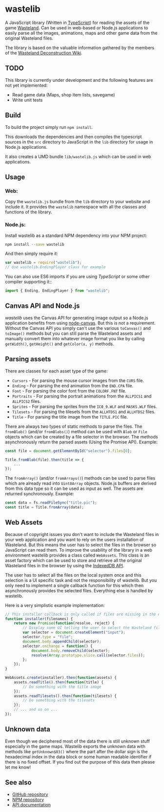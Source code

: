 wastelib
========

A JavaScript library (Written in [TypeScript]) for reading the assets of the game [Wasteland]. Can be used in web-based
or Node.js applications to easily parse all the images, animations, maps and other game data from the original
Wasteland files.

The library is based on the valuable information gathered by the members of the
[Wasteland Deconstruction Wiki].


TODO
----

This library is currently under development and the following features are not yet implemented:

* Read game data (Maps, shop item lists, savegame)
* Write unit tests


Build
-----

To build the project simply run `npm install`.

This downloads the dependencies and then compiles the typescript sources in the `src` directory to JavaScript in the `lib` directory for usage in Node.js applications.

It also creates a UMD bundle `lib/wastelib.js` which can be used in web applications.


Usage
-----

### Web:

Copy the `wastelib.js` bundle from the `lib` directory to your website and include it. It provides the `wastelib`
namespace with all the classes and functions of the library.

### Node.js:

Install wastelib as a standard NPM dependency into your NPM project:

```sh
npm install --save wastelib
```

And then simply require it:

```javascript
var wastelib = require("wastelib");
// Use wastelib.EndingPlayer class for example
```

You can also use ES6 imports if you are using *TypeScript* or some other compiler supporting it::

```javascript
import { Ending, EndingPlayer } from "wastelib";
```


Canvas API and Node.js
----------------------

*wastelib* uses the Canvas API for generating image output so a Node.js application benefits from using [node-canvas].
But this is not a requirement. Without the Canvas API you simply can't use the various `toCanvas()` and `toImage()`
methods but you can still parse the Wasteland assets and manually convert them into whatever image format you like by
calling `getWidth()`, `getHeight()` and `getColor(x, y)` methods.


Parsing assets
--------------

There are classes for each asset type of the game:

* `Cursors` - For parsing the mouse cursor images from the `CURS` file.
* `Ending` - For parsing the end animation from the `END.CPA` file.
* `Font` - For parsing the color font from the `COLORF.FNT` file.
* `Portraits` - For parsing the portrait animations from the `ALLPICS1` and `ALLPICS2` files.
* `Sprites` - For parsing the sprites from the `IC0_9.WLF` and `MASKS.WLF` files.
* `Tilesets` - For parsing the tilesets from the `ALLHTDS1` and `ALLHTDS2` files.
* `Title` - For parsing the title image from the `TITLE.PIC` file.

There are always two types of static methods to parse the files. The `fromBlob()` (and/or `fromBlobs()`) method
can be used with `Blob` or `File` objects which can be created by a file selector in the browser. The methods
asynchronously return the parsed assets (Using the Promise API). Example:

```javascript
const file = document.getElementById("selector").files[0];

Title.fromBlob(file).then(title => {
    ...
});
```

The `fromArray()` (and/or `fromArrays()`) methods can be used to parse files which are already read into
`Uint8Array` objects. Node.js buffers are derived from this data type so it can be used as input as well. The assets
are returned synchronously. Example:

```javascript
const data = fs.readFileSync("title.pic");
const title = Title.fromArray(data);
```


Web Assets
----------

Because of copyright issues you don't want to include the Wasteland files in your web application and you want to rely
on the users installation of Wasteland. But this means the user has to select the files in the browser so JavaScript
can read them. To improve the usability of the library in a web environment wastelib provides a class called
`WebAssets`. This class is an asset factory which can be used to store and retrieve all the original Wasteland files in
the browser by using the [IndexedDB API].

The user has to select all the files on the local system once and this selection is a UI specific task and not the
responsibility of wastelib. But you only need to implement a single callback function for this which then
asynchronously provides the selected files. Everything else is handled by wastelib.

Here is a very simplistic example implementation:

```javascript
// This installer callback is only called if files are missing in the database
function installer(filenames) {
    return new Promise(function(resolve, reject) {
        // Display some UI telling the user to select the Wasteland files with the provided file input element
        var selector = document.createElement("input");
        selector.type = "file";
        document.body.appendChild(selector);
        selector.onchange = function() {
            document.body.removeChild(selector);
            resolve(Array.prototype.slice.call(selector.files));
        };
    });
}

WebAssets.create(installer).then(function(assets) {
    assets.readTitle().then(function(title) {
        // Do something with the title image
    });
    assets.readTilesets().then(function(tilesets) {
        // Do something with the tilesets
    });
    // ... and so on ...
});
```


Unknown data
------------

Even though we deciphered most of the data there is still unknown stuff especially in the game maps. Wastelib exports
the unknown data with methods like `getUnknown$03()` where the part after the dollar sign is the hexadecimal
index in the data block or some human readable identifier if there is no fixed offset. If you find out the purpose of
this data then please let me know!


See also
--------

* [GitHub repository](https://github.com/kayahr/wastelib/)
* [NPM repository](https://www.npmjs.com/package/wastelib/)
* [API documentation](https://kayahr.github.io/wastelib/api/)

[Wasteland Deconstruction Wiki]: http://wasteland.gamepedia.com/Wasteland:_The_Definitive_Deconstruction
[TypeScript]: https://www.typescriptlang.org/
[Wasteland]: https://en.wikipedia.org/wiki/Wasteland_(video_game)
[node-canvas]: https://www.npmjs.com/package/canvas
[IndexedDB API]: https://developer.mozilla.org/nl/docs/IndexedDB
